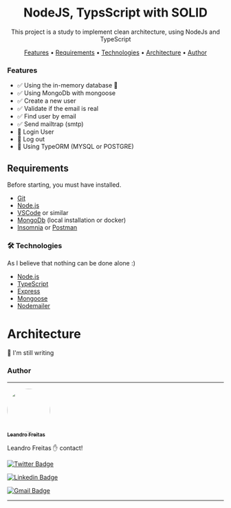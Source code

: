 <h1 align="center">NodeJS, TypsScript with SOLID</h1>

<p align="center">This project is a study to implement clean architecture, using NodeJs and TypeScript</p>

<p align="center">
 <a href="#Features">Features</a> •
 <a href="#Requirements">Requirements</a> • 
 <a href="#Technologies">Technologies</a> • 
 <a href="#Architecture">Architecture</a> • 
 <!-- <a href="#licenc-a">Licença</a> •  -->
 <a href="#Author">Author</a>
</p>

### Features

- ✅ Using the in-memory database 💾
- ✅ Using MongoDb with mongoose
- ✅ Create a new user
- ✅ Validate if the email is real
- ✅ Find user by email
- ✅ Send mailtrap (smtp)
- 🔲 Login User
- 🔲 Log out
- 🔲 Using TypeORM (MYSQL or POSTGRE)

## Requirements

Before starting, you must have installed.

- [Git](https://git-scm.com)
- [Node.js](https://nodejs.org/en/)
- [VSCode](https://code.visualstudio.com/) or similar
- [MongoDb](https://www.mongodb.com/) (local installation or docker)
- [Insomnia](https://insomnia.rest/download) or [Postman](https://www.postman.com/)

### 🛠 Technologies

As I believe that nothing can be done alone :)

- [Node.js](https://nodejs.org/en/)
- [TypeScript](https://www.typescriptlang.org/)
- [Express](https://expressjs.com/)
- [Mongoose](https://mongoosejs.com/)
- [Nodemailer](https://nodemailer.com/about/)

# Architecture

<p>🙈 I'm still writing</p>

### Author

---

<a href="https://blog.rocketseat.com.br/author/thiago/">
 <img style="border-radius: 50%;" src="https://avatars.githubusercontent.com/u/3165569?s=400&u=6fb862d18df54e6d245108494da5814cd32e4a9a&v=4" width="100px;" alt=""/>
 <br />
 <sub><b>Leandro Freitas</b></sub></a>

Leandro Freitas ✋ contact!

[![Twitter Badge](https://img.shields.io/badge/leeandrofreitas-1ca0f1?style=flat-square&labelColor=1ca0f1&logo=twitter&logoColor=white&link=https://twitter.com/leeandrofreitas)](https://twitter.com/leeandrofreitas)

[![Linkedin Badge](https://img.shields.io/badge/-Leandro%20Freitas-blue?style=flat-square&logo=Linkedin&logoColor=white&link=https://www.linkedin.com/in/leandrodavimg/)](https://www.linkedin.com/in/leandrodavimg/)

[![Gmail Badge](https://img.shields.io/badge/-leandrodavimg@gmail.com-c14438?style=flat-square&logo=Gmail&logoColor=white&link=mailto:leandrodavimg@gmail.com)](mailto:leandrodavimg@gmail.com)

<hr />
